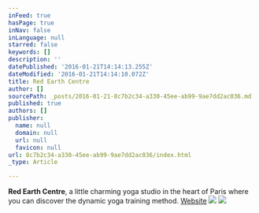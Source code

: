 ```yaml
---
inFeed: true
hasPage: true
inNav: false
inLanguage: null
starred: false
keywords: []
description: ''
datePublished: '2016-01-21T14:14:13.255Z'
dateModified: '2016-01-21T14:14:10.072Z'
title: Red Earth Centre
author: []
sourcePath: _posts/2016-01-21-8c7b2c34-a330-45ee-ab99-9ae7dd2ac036.md
published: true
authors: []
publisher:
  name: null
  domain: null
  url: null
  favicon: null
url: 8c7b2c34-a330-45ee-ab99-9ae7dd2ac036/index.html
_type: Article

---
```

**Red Earth Centre**, a little charming yoga studio in the heart of Paris where you can discover the dynamic yoga training method. [Website][0]
![](https://the-grid-user-content.s3-us-west-2.amazonaws.com/665bcaa9-a85c-4134-addb-7a0ba6cf53a0.jpg)
![](https://s3-us-west-2.amazonaws.com/the-grid-img/p/5a5d0f2bf372cbbc5575684466a57260debf7677.jpg)

[0]: http://www.redearthcentre.com/